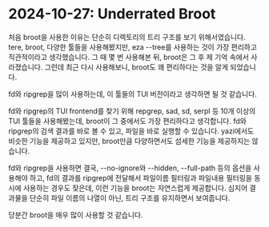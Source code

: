 # 2024-10-27: Underrated Broot

처음 broot을 사용한 이유는 단순히 디렉토리의 트리 구조를 보기 위해서였습니다.
tere, broot, 다양한 툴들을 사용해봤지만, eza --tree를 사용하는 것이 가장 편리하고 직관적이라고 생각했습니다.
그 때 몇 번 사용해본 뒤, broot은 그 후 제 기억 속에서 사라졌습니다. 그런데 최근 다시 사용해보니, broot도 꽤 편리하다는 것을 알게 되었습니다.

fd와 ripgrep을 많이 사용하는데, 이 툴들의 TUI 버전이라고 생각하면 될 것 같습니다.

fd와 ripgrep의 TUI frontend를 찾기 위해 repgrep, sad, sd, serpl 등 10개 이상의 TUI 툴들을 사용해봤는데, broot이 그 중에서도 가장 편리하다고 생각합니다.
fd와 ripgrep의 검색 결과를 바로 볼 수 있고, 파일을 바로 실행할 수 있습니다.
yazi에서도 비슷한 기능을 제공하고 있지만, broot만큼 다양하면서도 섬세한 기능을 제공하지는 않습니다.

fd와 ripgrep을 사용하면 결국, --no-ignore와 --hidden, --full-path 등의 옵션을 사용해야 하고,
fd의 결과를 ripgrep에 전달해서 파일이름 필터링과 파일내용 필터링을 동시에 사용하는 경우도 잦은데,
이런 기능을 broot는 자연스럽게 제공합니다.
심지어 결과물을 단순히 파일 이름의 나열이 아닌, 트리 구조를 유지하면서 보여줍니다.

당분간 broot을 매우 많이 사용할 것 같습니다.
